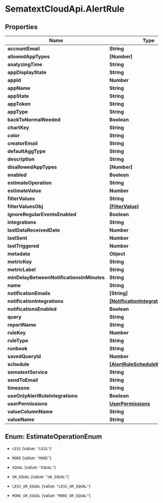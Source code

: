 # SematextCloudApi.AlertRule

## Properties
Name | Type | Description | Notes
------------ | ------------- | ------------- | -------------
**accountEmail** | **String** |  | [optional] 
**allowedAppTypes** | **[Number]** |  | [optional] 
**analyzingTime** | **String** |  | [optional] 
**appDisplayState** | **String** |  | [optional] 
**appId** | **Number** |  | [optional] 
**appName** | **String** |  | [optional] 
**appState** | **String** |  | [optional] 
**appToken** | **String** |  | [optional] 
**appType** | **String** |  | [optional] 
**backToNormalNeeded** | **Boolean** |  | [optional] 
**chartKey** | **String** |  | [optional] 
**color** | **String** |  | [optional] 
**creatorEmail** | **String** |  | [optional] 
**defaultAggType** | **String** |  | [optional] 
**description** | **String** |  | [optional] 
**disallowedAppTypes** | **[Number]** |  | [optional] 
**enabled** | **Boolean** |  | [optional] 
**estimateOperation** | **String** |  | [optional] 
**estimateValue** | **Number** |  | [optional] 
**filterValues** | **String** |  | [optional] 
**filterValuesObj** | [**[FilterValue]**](FilterValue.md) |  | [optional] 
**ignoreRegularEventsEnabled** | **Boolean** |  | [optional] 
**integrations** | **String** |  | [optional] 
**lastDataReceivedDate** | **Number** |  | [optional] 
**lastSent** | **Number** |  | [optional] 
**lastTriggered** | **Number** |  | [optional] 
**metadata** | **Object** |  | [optional] 
**metricKey** | **String** |  | [optional] 
**metricLabel** | **String** |  | [optional] 
**minDelayBetweenNotificationsInMinutes** | **String** |  | [optional] 
**name** | **String** |  | [optional] 
**notificationEmails** | **[String]** |  | [optional] 
**notificationIntegrations** | [**[NotificationIntegration]**](NotificationIntegration.md) |  | [optional] 
**notificationsEnabled** | **Boolean** |  | [optional] 
**query** | **String** |  | [optional] 
**reportName** | **String** |  | [optional] 
**ruleKey** | **Number** |  | [optional] 
**ruleType** | **String** |  | [optional] 
**runbook** | **String** |  | [optional] 
**savedQueryId** | **Number** |  | [optional] 
**schedule** | [**[AlertRuleScheduleWeekdayDto]**](AlertRuleScheduleWeekdayDto.md) |  | [optional] 
**sematextService** | **String** |  | [optional] 
**sendToEmail** | **String** |  | [optional] 
**timezone** | **String** |  | [optional] 
**useOnlyAlertRuleIntegrations** | **Boolean** |  | [optional] 
**userPermissions** | [**UserPermissions**](UserPermissions.md) |  | [optional] 
**valueColumnName** | **String** |  | [optional] 
**valueName** | **String** |  | [optional] 


<a name="EstimateOperationEnum"></a>
## Enum: EstimateOperationEnum


* `LESS` (value: `"LESS"`)

* `MORE` (value: `"MORE"`)

* `EQUAL` (value: `"EQUAL"`)

* `UN_EQUAL` (value: `"UN_EQUAL"`)

* `LESS_OR_EQUAL` (value: `"LESS_OR_EQUAL"`)

* `MORE_OR_EQUAL` (value: `"MORE_OR_EQUAL"`)




